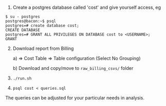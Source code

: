 1) Create a postgres database called 'cost' and give yourself access, eg

```
$ su - postgres
postgres@bacon:~$ psql
postgres=# create database cost;
CREATE DATABASE
postgres=# GRANT ALL PRIVILEGES ON DATABASE cost to <USERNAME>;
GRANT
```

2) Download report from Billing
   
   a) => Cost Table => Table configuration (Select No Grouping)

   b) Download and copy/move to `raw_billing_csvs/` folder

4) `./run.sh`

5) `psql cost < queries.sql`

The queries can be adjusted for your particular needs in analysis.
